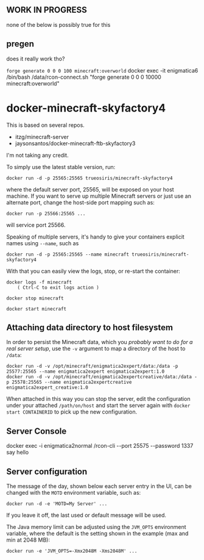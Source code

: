 ## WORK IN PROGRESS
none of the below is possibly true for this
## pregen
does it really work tho?

`forge generate 0 0 0 100 minecraft:overworld`
docker exec -it enigmatica6 /bin/bash /data/rcon-connect.sh "forge generate 0 0 0 10000 minecraft:overworld"

# docker-minecraft-skyfactory4
    
This is based on several repos. 
- itzg/minecraft-server
- jaysonsantos/docker-minecraft-ftb-skyfactory3

I'm not taking any credit.

To simply use the latest stable version, run:

    docker run -d -p 25565:25565 trueosiris/minecraft-skyfactory4

where the default server port, 25565, will be exposed on your host machine. If you want to serve up multiple Minecraft servers or just use an alternate port, change the host-side port mapping such as:

    docker run -p 25566:25565 ...

will service port 25566.

Speaking of multiple servers, it's handy to give your containers explicit names using `--name`, such as

    docker run -d -p 25565:25565 --name minecraft trueosiris/minecraft-skyfactory4

With that you can easily view the logs, stop, or re-start the container:

    docker logs -f minecraft
        ( Ctrl-C to exit logs action )

    docker stop minecraft

    docker start minecraft


## Attaching data directory to host filesystem

In order to persist the Minecraft data, which you *probably want to do for a real server setup*, use the `-v` argument to map a directory of the host to ``/data``:

    docker run -d -v /opt/minecraft/enigmatica2expert/data:/data -p 25577:25565 --name enigmatica2expert enigmatica2expert:1.0
	docker run -d -v /opt/minecraft/enigmatica2expertcreative/data:/data -p 25578:25565 --name enigmatica2expertcreative enigmatica2expert_creative:1.0

When attached in this way you can stop the server, edit the configuration under your attached ``/path/on/host`` and start the server again with `docker start CONTAINERID` to pick up the new configuration.

## Server Console
docker exec -i enigmatica2normal /rcon-cli --port 25575 --password 1337 say hello

## Server configuration

The message of the day, shown below each server entry in the UI, can be changed with the `MOTD` environment variable, such as:

    docker run -d -e 'MOTD=My Server' ...

If you leave it off, the last used or default message will be used.

The Java memory limit can be adjusted using the `JVM_OPTS` environment variable, where the default is the setting shown in the example (max and min at 2048 MB):

    docker run -e 'JVM_OPTS=-Xmx2048M -Xms2048M' ...
